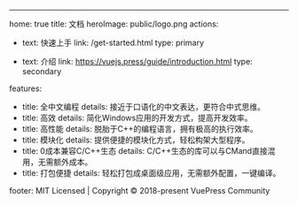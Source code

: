 ---
home: true
title: 文档
heroImage: public/logo.png
actions:
  - text: 快速上手
    link: /get-started.html
    type: primary

  - text: 介绍
    link: https://vuejs.press/guide/introduction.html
    type: secondary

features:
  - title: 全中文编程
    details: 接近于口语化的中文表达，更符合中式思维。
  - title: 高效
    details: 简化Windows应用的开发方式，提高开发效率。
  - title: 高性能
    details: 脱胎于C++的编程语言，拥有极高的执行效率。
  - title: 模块化
    details: 提供便捷的模块化方式，轻松构架大型程序。
  - title: 0成本兼容C/C++生态
    details: C/C++生态的库可以与CMand直接混用，无需额外成本。
  - title: 打包便捷
    details: 轻松打包成桌面级应用，无需额外配置，一键编译。

footer: MIT Licensed | Copyright © 2018-present VuePress Community


